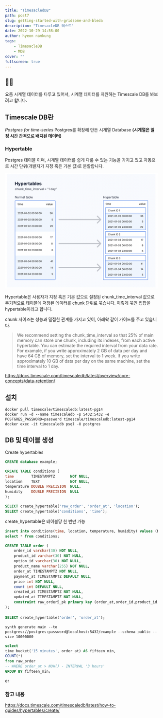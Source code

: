 ```yaml
---
title: "TimesacledDB"
path: post7
slug: getting-started-with-gridsome-and-bleda
description: "TimesacleDB 테스트"
date: 2022-10-29 14:58:00
author: hyeon namkung
tags:
    - TimesacleDB
    - MDB
cover: ""
fullscreen: true
---
```


## ✍🏻
요즘 시계열 데이터를 다루고 있어서, 시계열 데이터를 지원하는 Timescale DB를 봐보려고 합니다.


## Timescale DB란
*Postgres for time-series* Postgres를 확장해 만든 시계열 Database **(시계열은 일정 시간 간격으로 배치된 데이터)**


### Hypertable
Postgres 테이블 이며, 시계열 데이터를 쉽게 다룰 수 있는 기능을 가지고 있고 자동으로 시간 단위(개발자가 지정 혹은 기본 값)로 분할합니다.

![architecture](../../static/images/posts/post7/timescale_hypertable.png)

Hypertable은 사용자가 지정 혹은 기본 값으로 설정된 chunk_time_interval 값으로 주기적으로 테이블에 저장된 데이터를 chunk 단위로 묶습니다. 이렇게 묶인 집합을 hypertable이라고 합니다.

chunk 사이즈는 성능과 밀접한 관계를 가지고 있어, 아래왁 같이 가이드를 주고 있습니다.
> We recommend setting the chunk_time_interval so that 25% of main memory can store one chunk, including its indexes, from each active hypertable. You can estimate the required interval from your data rate. For example, if you write approximately 2 GB of data per day and have 64 GB of memory, set the interval to 1 week. If you write approximately 10 GB of data per day on the same machine, set the time interval to 1 day.


https://docs.timescale.com/timescaledb/latest/overview/core-concepts/data-retention/


## 설치
```
docker pull timescale/timescaledb:latest-pg14
docker run -d --name timescaledb -p 5432:5432 -e POSTGRES_PASSWORD=password timescale/timescaledb:latest-pg14
docker exec -it timescaledb psql -U postgres
```

## DB 및 테이블 생성
Create hypertables
```sql
CREATE database example;
```

```sql
CREATE TABLE conditions (
time        TIMESTAMPTZ       NOT NULL,
location    TEXT              NOT NULL,
temperature DOUBLE PRECISION  NULL,
humidity    DOUBLE PRECISION  NULL
);
```

```sql
SELECT create_hypertable('raw_order', 'order_at', 'location');
SELECT create_hypertable('conditions', 'time');
```

create_hypertable은 테이블당 한 번만 가능


```sql
insert into conditions(time, location, temperature, humidity) values (NOW(), '123', 1, 1);
select * from conditions;
```

```sql
CREATE TABLE order (
    order_id varchar(30) NOT NULL,
    product_id varchar(30) NOT NULL,
    option_id varchar(30) NOT NULL,
    product_name varchar(255) NOT NULL,
    order_at TIMESTAMPTZ NOT NULL,
    payment_at TIMESTAMPTZ DEFAULT NULL,
    price int NOT NULL,
    count int DEFAULT NULL,
    created_at TIMESTAMPTZ NOT NULL,
    updated_at TIMESTAMPTZ NOT NULL,
    constraint raw_order5_pk primary key (order_at,order_id,product_id,option_id,product_name)
);

SELECT create_hypertable('order', 'order_at');
```

```
synth generate main --to postgres://postgres:password@localhost:5432/example --schema public --size 10000000
```

```sql
select
time_bucket('15 minutes', order_at) AS fifteen_min,
COUNT(*)
from raw_order
-- WHERE order_at > NOW() - INTERVAL '3 hours'
GROUP BY fifteen_min;
```


er

### 참고 내용
https://docs.timescale.com/timescaledb/latest/how-to-guides/hypertables/create/

